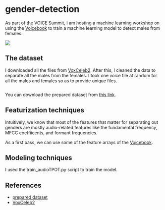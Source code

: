 # gender-detection

As part of the VOICE Summit, I am hosting a machine learning workshop on using the [Voicebook](https://github.com/jim-schwoebel/voicebook) to train a machine learning model to detect males from females. 

![](https://media.giphy.com/media/l0HlVq3nJvhSZiZEs/giphy.gif)

## The dataset

I downloaded all the files from [VoxCeleb2](http://www.robots.ox.ac.uk/~vgg/data/voxceleb/). After this, I cleaned the data to separate all the males from the females. I took one voice file at random for all the males and females so as to provide unique files.

![]()

You can download the prepared dataset from [this link](https://drive.google.com/file/d/1HRbWocxwClGy9Fj1MQeugpR4vOaL9ebO/view).

## Featurization techniques

Intuitively, we know that most of the features that matter for separating out genders are mostly audio-related features like the fundamental frequency, MFCC coeffiicents, and formant frequencies. 

As a first pass, we can use some of the feature arrays of the [Voicebook](). 

## Modeling techniques 

I used the train_audioTPOT.py script to train the model.

## References
* [prepared dataset](https://drive.google.com/file/d/1HRbWocxwClGy9Fj1MQeugpR4vOaL9ebO/view)
* [VoxCeleb2](http://www.robots.ox.ac.uk/~vgg/data/voxceleb/)
